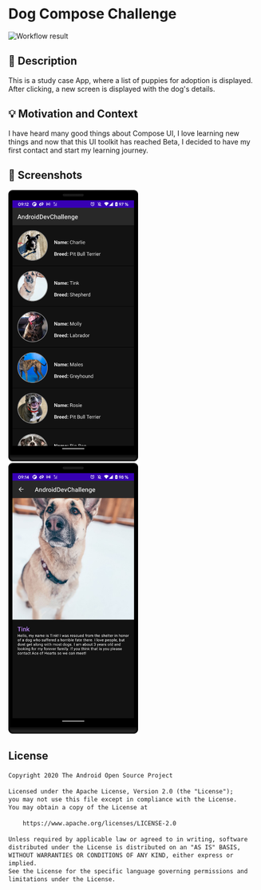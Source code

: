 # Dog Compose Challenge

<!--- Replace <OWNER> with your Github Username and <REPOSITORY> with the name of your repository. -->
<!--- You can find both of these in the url bar when you open your repository in github. -->
![Workflow result](https://github.com/brunohensel/DogComposeChallenge/workflows/Check/badge.svg)


## :scroll: Description
This is a study case App, where a list of puppies for adoption is displayed. After clicking, a new screen is displayed with the dog's details.
<!--- Describe your app in one or two sentences -->


## :bulb: Motivation and Context

I have heard many good things about Compose UI, I love learning new things and now that this UI toolkit has reached Beta, I decided to have my first contact and start my learning journey.
<!--- Optionally point readers to interesting parts of your submission. -->
<!--- What are you especially proud of? -->


## :camera_flash: Screenshots
<!-- You can add more screenshots here if you like -->
<img src="/results/screenshot_1.png" width="260">&emsp;<img src="/results/screenshot_2.png" width="260">

## License
```
Copyright 2020 The Android Open Source Project

Licensed under the Apache License, Version 2.0 (the "License");
you may not use this file except in compliance with the License.
You may obtain a copy of the License at

    https://www.apache.org/licenses/LICENSE-2.0

Unless required by applicable law or agreed to in writing, software
distributed under the License is distributed on an "AS IS" BASIS,
WITHOUT WARRANTIES OR CONDITIONS OF ANY KIND, either express or implied.
See the License for the specific language governing permissions and
limitations under the License.
```